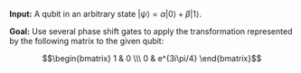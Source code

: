 **Input:** A qubit in an arbitrary state $|\psi\rangle = \alpha|0\rangle + \beta|1\rangle$.

**Goal:** Use several phase shift gates to apply the transformation represented by the following matrix to the given qubit:

$$\begin{bmatrix} 1 & 0 \\\ 0 & e^{3i\pi/4} \end{bmatrix}$$